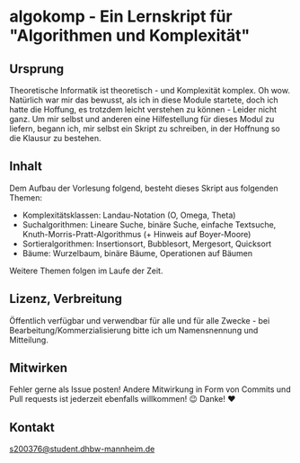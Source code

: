 # algokomp - Ein Lernskript für "Algorithmen und Komplexität"
## Ursprung
Theoretische Informatik ist theoretisch - und Komplexität komplex. Oh wow. 
Natürlich war mir das bewusst, als ich in diese Module startete, doch ich hatte die Hoffung, es trotzdem leicht verstehen zu können - Leider nicht ganz.
Um mir selbst und anderen eine Hilfestellung für dieses Modul zu liefern, begann ich, mir selbst ein Skript zu schreiben, in der Hoffnung so die Klausur zu bestehen.

## Inhalt
Dem Aufbau der Vorlesung folgend, besteht dieses Skript aus folgenden Themen:
- Komplexitätsklassen: Landau-Notation (O, Omega, Theta)
- Suchalgorithmen: Lineare Suche, binäre Suche, einfache Textsuche, Knuth-Morris-Pratt-Algorithmus (+ Hinweis auf Boyer-Moore)
- Sortieralgorithmen: Insertionsort, Bubblesort, Mergesort, Quicksort
- Bäume: Wurzelbaum, binäre Bäume, Operationen auf Bäumen

Weitere Themen folgen im Laufe der Zeit.

## Lizenz, Verbreitung
Öffentlich verfügbar und verwendbar für alle und für alle Zwecke - bei Bearbeitung/Kommerzialisierung bitte ich um Namensnennung und Mitteilung.

## Mitwirken
Fehler gerne als Issue posten! Andere Mitwirkung in Form von Commits und Pull requests ist jederzeit ebenfalls willkommen! :wink:
Danke! :heart:

## Kontakt
s200376@student.dhbw-mannheim.de
